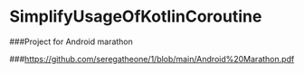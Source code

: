 # SimplifyUsageOfKotlinCoroutine

###Project for Android marathon

###https://github.com/seregatheone/1/blob/main/Android%20Marathon.pdf
